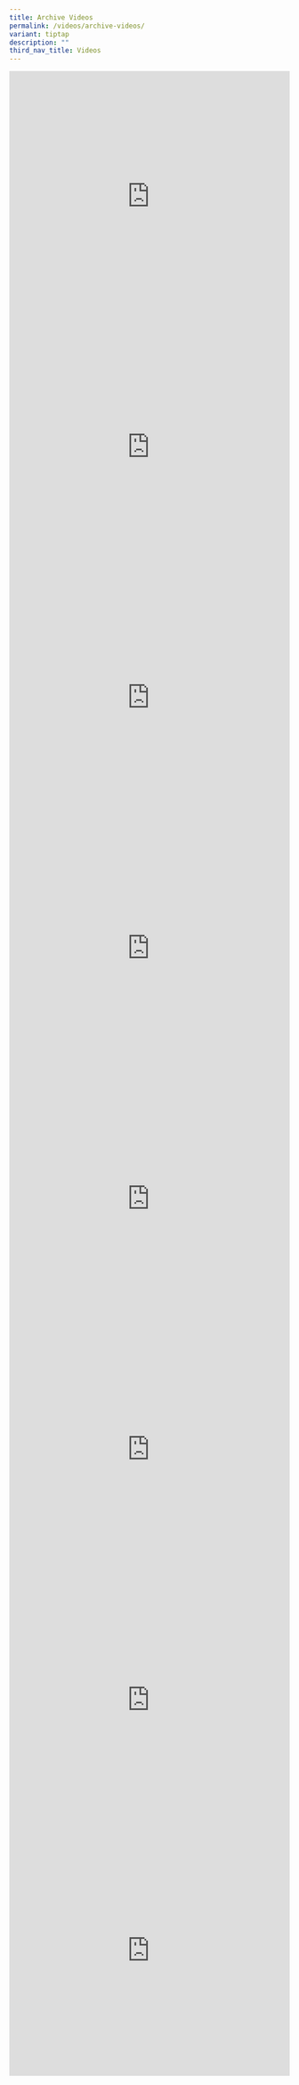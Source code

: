 ```yaml
---
title: Archive Videos
permalink: /videos/archive-videos/
variant: tiptap
description: ""
third_nav_title: Videos
---
```

<div class="iframe-wrapper">
<iframe height="450px" width="100%" allowfullscreen="true" frameborder="0" src="https://www.youtube.com/embed/ZLOQaYggumM?rel=0"></iframe>
</div>
<div class="iframe-wrapper">
<iframe height="450px" width="100%" allowfullscreen="true" frameborder="0" src="https://www.youtube.com/embed/DGTvua1_DNM?rel=0"></iframe>
</div>
<div class="iframe-wrapper">
<iframe height="450px" width="100%" allowfullscreen="true" frameborder="0" src="https://www.youtube.com/embed/W-1KLmStSO0?rel=0"></iframe>
</div>
<div class="iframe-wrapper">
<iframe height="450px" width="100%" allowfullscreen="true" frameborder="0" src="https://www.youtube.com/embed/-f4s3tYQcYk?rel=0"></iframe>
</div>
<div class="iframe-wrapper">
<iframe height="450px" width="100%" allowfullscreen="true" frameborder="0" src="https://www.youtube.com/embed/wtZ0n3QfPHM?rel=0"></iframe>
</div>
<div class="iframe-wrapper">
<iframe height="450px" width="100%" allowfullscreen="true" frameborder="0" src="https://www.youtube.com/embed/zQBbPLjKt0g?rel=0"></iframe>
</div>
<div class="iframe-wrapper">
<iframe height="450px" width="100%" allowfullscreen="true" frameborder="0" src="https://www.youtube.com/embed/7ANVVBgJ44Y?rel=0"></iframe>
</div>
<div class="iframe-wrapper">
<iframe height="450px" width="100%" allowfullscreen="true" frameborder="0" src="https://www.youtube.com/embed/7hcAJwgrSHg?rel=0"></iframe>
</div>
<p></p>